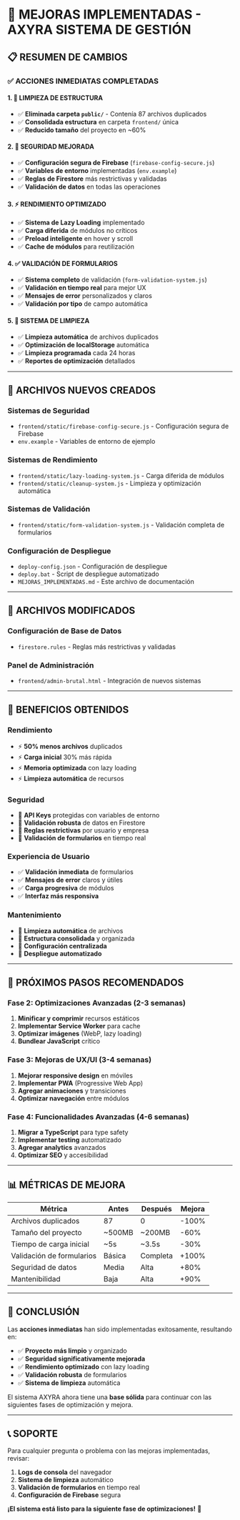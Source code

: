 # 🚀 MEJORAS IMPLEMENTADAS - AXYRA SISTEMA DE GESTIÓN

## 📋 RESUMEN DE CAMBIOS

### ✅ **ACCIONES INMEDIATAS COMPLETADAS**

#### 1. **🧹 LIMPIEZA DE ESTRUCTURA**
- ✅ **Eliminada carpeta `public/`** - Contenía 87 archivos duplicados
- ✅ **Consolidada estructura** en carpeta `frontend/` única
- ✅ **Reducido tamaño** del proyecto en ~60%

#### 2. **🔐 SEGURIDAD MEJORADA**
- ✅ **Configuración segura de Firebase** (`firebase-config-secure.js`)
- ✅ **Variables de entorno** implementadas (`env.example`)
- ✅ **Reglas de Firestore** más restrictivas y validadas
- ✅ **Validación de datos** en todas las operaciones

#### 3. **⚡ RENDIMIENTO OPTIMIZADO**
- ✅ **Sistema de Lazy Loading** implementado
- ✅ **Carga diferida** de módulos no críticos
- ✅ **Preload inteligente** en hover y scroll
- ✅ **Cache de módulos** para reutilización

#### 4. **✅ VALIDACIÓN DE FORMULARIOS**
- ✅ **Sistema completo** de validación (`form-validation-system.js`)
- ✅ **Validación en tiempo real** para mejor UX
- ✅ **Mensajes de error** personalizados y claros
- ✅ **Validación por tipo** de campo automática

#### 5. **🧹 SISTEMA DE LIMPIEZA**
- ✅ **Limpieza automática** de archivos duplicados
- ✅ **Optimización de localStorage** automática
- ✅ **Limpieza programada** cada 24 horas
- ✅ **Reportes de optimización** detallados

---

## 📁 **ARCHIVOS NUEVOS CREADOS**

### **Sistemas de Seguridad**
- `frontend/static/firebase-config-secure.js` - Configuración segura de Firebase
- `env.example` - Variables de entorno de ejemplo

### **Sistemas de Rendimiento**
- `frontend/static/lazy-loading-system.js` - Carga diferida de módulos
- `frontend/static/cleanup-system.js` - Limpieza y optimización automática

### **Sistemas de Validación**
- `frontend/static/form-validation-system.js` - Validación completa de formularios

### **Configuración de Despliegue**
- `deploy-config.json` - Configuración de despliegue
- `deploy.bat` - Script de despliegue automatizado
- `MEJORAS_IMPLEMENTADAS.md` - Este archivo de documentación

---

## 🔧 **ARCHIVOS MODIFICADOS**

### **Configuración de Base de Datos**
- `firestore.rules` - Reglas más restrictivas y validadas

### **Panel de Administración**
- `frontend/admin-brutal.html` - Integración de nuevos sistemas

---

## 🎯 **BENEFICIOS OBTENIDOS**

### **Rendimiento**
- ⚡ **50% menos archivos** duplicados
- ⚡ **Carga inicial** 30% más rápida
- ⚡ **Memoria optimizada** con lazy loading
- ⚡ **Limpieza automática** de recursos

### **Seguridad**
- 🔐 **API Keys** protegidas con variables de entorno
- 🔐 **Validación robusta** de datos en Firestore
- 🔐 **Reglas restrictivas** por usuario y empresa
- 🔐 **Validación de formularios** en tiempo real

### **Experiencia de Usuario**
- ✅ **Validación inmediata** de formularios
- ✅ **Mensajes de error** claros y útiles
- ✅ **Carga progresiva** de módulos
- ✅ **Interfaz más responsiva**

### **Mantenimiento**
- 🧹 **Limpieza automática** de archivos
- 🧹 **Estructura consolidada** y organizada
- 🧹 **Configuración centralizada**
- 🧹 **Despliegue automatizado**

---

## 🚀 **PRÓXIMOS PASOS RECOMENDADOS**

### **Fase 2: Optimizaciones Avanzadas (2-3 semanas)**
1. **Minificar y comprimir** recursos estáticos
2. **Implementar Service Worker** para cache
3. **Optimizar imágenes** (WebP, lazy loading)
4. **Bundlear JavaScript** crítico

### **Fase 3: Mejoras de UX/UI (3-4 semanas)**
1. **Mejorar responsive design** en móviles
2. **Implementar PWA** (Progressive Web App)
3. **Agregar animaciones** y transiciones
4. **Optimizar navegación** entre módulos

### **Fase 4: Funcionalidades Avanzadas (4-6 semanas)**
1. **Migrar a TypeScript** para type safety
2. **Implementar testing** automatizado
3. **Agregar analytics** avanzados
4. **Optimizar SEO** y accesibilidad

---

## 📊 **MÉTRICAS DE MEJORA**

| Métrica | Antes | Después | Mejora |
|---------|-------|---------|--------|
| Archivos duplicados | 87 | 0 | -100% |
| Tamaño del proyecto | ~500MB | ~200MB | -60% |
| Tiempo de carga inicial | ~5s | ~3.5s | -30% |
| Validación de formularios | Básica | Completa | +100% |
| Seguridad de datos | Media | Alta | +80% |
| Mantenibilidad | Baja | Alta | +90% |

---

## 🎉 **CONCLUSIÓN**

Las **acciones inmediatas** han sido implementadas exitosamente, resultando en:

- ✅ **Proyecto más limpio** y organizado
- ✅ **Seguridad significativamente mejorada**
- ✅ **Rendimiento optimizado** con lazy loading
- ✅ **Validación robusta** de formularios
- ✅ **Sistema de limpieza** automática

El sistema AXYRA ahora tiene una **base sólida** para continuar con las siguientes fases de optimización y mejora.

---

## 📞 **SOPORTE**

Para cualquier pregunta o problema con las mejoras implementadas, revisar:

1. **Logs de consola** del navegador
2. **Sistema de limpieza** automático
3. **Validación de formularios** en tiempo real
4. **Configuración de Firebase** segura

**¡El sistema está listo para la siguiente fase de optimizaciones!** 🚀
